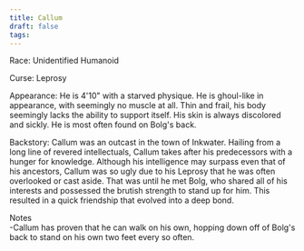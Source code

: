 ```yaml
---
title: Callum
draft: false
tags:
---
```

Race: Unidentified Humanoid

Curse: Leprosy

Appearance: He is 4'10" with a starved physique. He is ghoul-like in appearance, with seemingly no muscle at all. Thin and frail, his body seemingly lacks the ability to support itself. His skin is always discolored and sickly. He is most often found on Bolg's back.

Backstory: Callum was an outcast in the town of Inkwater. Hailing from a long line of revered intellectuals, Callum takes after his predecessors with a hunger for knowledge. Although his intelligence may surpass even that of his ancestors, Callum was so ugly due to his Leprosy that he was often overlooked or cast aside. That was until he met Bolg, who shared all of his interests and possessed the brutish strength to stand up for him. This resulted in a quick friendship that evolved into a deep bond.

Notes  
-Callum has proven that he can walk on his own, hopping down off of Bolg's back to stand on his own two feet every so often.